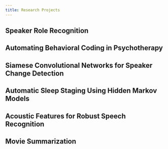 ```yaml
---
title: Research Projects
---
```


## Speaker Role Recognition

## Automating Behavioral Coding in Psychotherapy

## Siamese Convolutional Networks for Speaker Change Detection

## Automatic Sleep Staging Using Hidden Markov Models

## Acoustic Features for Robust Speech Recognition

## Movie Summarization
